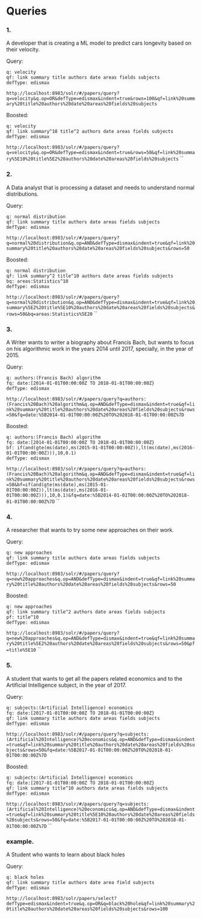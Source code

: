 # Queries

### 1.

A developer that is creating a ML model to predict cars longevity based on their velocity.

Query:
```
q: velocity
qf: link summary title authors date areas fields subjects
defType: edismax
```
`http://localhost:8983/solr/#/papers/query?q=velocity&q.op=OR&defType=edismax&indent=true&rows=100&qf=link%20summary%20title%20authors%20date%20areas%20fields%20subjects`

Boosted:
```
q: velocity
qf: link summary^10 title^2 authors date areas fields subjects
defType: edismax
```
`http://localhost:8983/solr/#/papers/query?q=velocity&q.op=OR&defType=edismax&indent=true&rows=50&qf=link%20summary%5E10%20title%5E2%20authors%20date%20areas%20fields%20subjects`
``


### 2.

A Data analyst that is processing a dataset and needs to understand normal distributions.

Query:
```
q: normal distribution
qf: link summary title authors date areas fields subjects
defType: edismax
```
`http://localhost:8983/solr/#/papers/query?q=normal%20distribution&q.op=AND&defType=dismax&indent=true&qf=link%20summary%20title%20authors%20date%20areas%20fields%20subjects&rows=50`

Boosted:
```
q: normal distribution
qf: link summary^2 title^10 authors date areas fields subjects
bq: areas:Statistics^10
defType: edismax
```
`http://localhost:8983/solr/#/papers/query?q=normal%20distribution&q.op=AND&defType=dismax&indent=true&qf=link%20summary%5E2%20title%5E10%20authors%20date%20areas%20fields%20subjects&rows=50&bq=areas:Statistics%5E20`
``

### 3.

A Writer wants to writer a biography about Francis Bach, but wants to focus on his algorithmic work in the years 2014 until 2017, specially, in the year of 2015.

Query:
```
q: authors:(Francis Bach) algorithm
fq: date:[2014-01-01T00:00:00Z TO 2018-01-01T00:00:00Z}
defType: edismax
```
`http://localhost:8983/solr/#/papers/query?q=authors:(Francis%20Bach)%20algorithm&q.op=AND&defType=dismax&indent=true&qf=link%20summary%20title%20authors%20date%20areas%20fields%20subjects&rows=50&fq=date:%5B2014-01-01T00:00:00Z%20TO%202018-01-01T00:00:00Z%7D`

Boosted:
```
q: authors:(Francis Bach) algorithm
fq: date:[2014-01-01T00:00:00Z TO 2018-01-01T00:00:00Z}
bf: if(and(gte(ms(date),ms(2015-01-01T00:00:00Z)),lt(ms(date),ms(2016-01-01T00:00:00Z))),10,0.1)
defType: edismax
```
`http://localhost:8983/solr/#/papers/query?q=authors:(Francis%20Bach)%20algorithm&q.op=AND&defType=dismax&indent=true&qf=link%20summary%20title%20authors%20date%20areas%20fields%20subjects&rows=50&bf=if(and(gte(ms(date),ms(2015-01-01T00:00:00Z)),lt(ms(date),ms(2016-01-01T00:00:00Z))),10,0.1)&fq=date:%5B2014-01-01T00:00:00Z%20TO%202018-01-01T00:00:00Z%7D`
``

### 4.

A researcher that wants to try some new approaches on their work.

Query:
```
q: new approaches
qf: link summary title authors date areas fields subjects
defType: edismax
```
`http://localhost:8983/solr/#/papers/query?q=new%20approaches&q.op=AND&defType=dismax&indent=true&qf=link%20summary%20title%20authors%20date%20areas%20fields%20subjects&rows=50`

Boosted:
```
q: new approaches
qf: link summary title^2 authors date areas fields subjects
pf: title^10
defType: edismax
```
`http://localhost:8983/solr/#/papers/query?q=new%20approaches&q.op=AND&defType=dismax&indent=true&qf=link%20summary%20title%5E2%20authors%20date%20areas%20fields%20subjects&rows=50&pf=title%5E10`
``

### 5.

A student that wants to get all the papers related economics and to the Artificial Intelligence subject, in the year of 2017.

Query:
```
q: subjects:(Artificial Intelligence) economics
fq: date:[2017-01-01T00:00:00Z TO 2018-01-01T00:00:00Z}
qf: link summary title authors date areas fields subjects
defType: edismax
```
`http://localhost:8983/solr/#/papers/query?q=subjects:(Artificial%20Intelligence)%20economics&q.op=AND&defType=dismax&indent=true&qf=link%20summary%20title%20authors%20date%20areas%20fields%20subjects&rows=50&fq=date:%5B2017-01-01T00:00:00Z%20TO%202018-01-01T00:00:00Z%7D`

Boosted:
```
q: subjects:(Artificial Intelligence) economics
fq: date:[2017-01-01T00:00:00Z TO 2018-01-01T00:00:00Z}
qf: link summary title^10 authors date areas fields subjects
defType: edismax
```
`http://localhost:8983/solr/#/papers/query?q=subjects:(Artificial%20Intelligence)%20economics&q.op=AND&defType=dismax&indent=true&qf=link%20summary%20title%5E10%20authors%20date%20areas%20fields%20subjects&rows=50&fq=date:%5B2017-01-01T00:00:00Z%20TO%202018-01-01T00:00:00Z%7D`
``

### example.

A Student who wants to learn about black holes

Query:
```
q: black holes
qf: link summary title authors date area field subjects
defType: edismax
```

`http://localhost:8983/solr/papers/select?defType=edismax&indent=true&q.op=OR&q=black%20hole&qf=link%20summary%20title%20authors%20date%20areas%20fields%20subjects&rows=100`